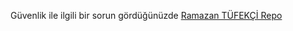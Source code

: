Güvenlik ile ilgili bir sorun gördüğünüzde  [Ramazan TÜFEKÇİ Repo](https://github.com/ramazantufekci/ramazantufekci/issues/new/choose)


